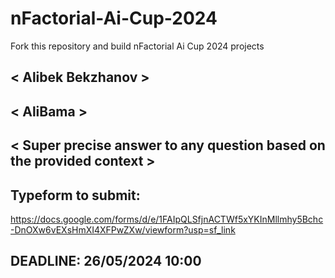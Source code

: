 # nFactorial-Ai-Cup-2024

Fork this repository and build nFactorial Ai Cup 2024 projects

## < Alibek Bekzhanov >

## < AliBama >

## < Super precise answer to any question based on the provided context >

## Typeform to submit:

https://docs.google.com/forms/d/e/1FAIpQLSfjnACTWf5xYKInMllmhy5Bchc-DnOXw6vEXsHmXI4XFPwZXw/viewform?usp=sf_link

## DEADLINE: 26/05/2024 10:00

